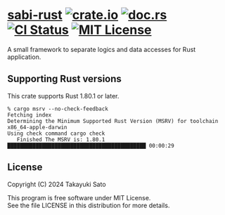 # [sabi-rust][repo-url] [![crate.io][crateio-img]][crateio-url] [![doc.rs][docrs-img]][docrs-url] [![CI Status][ci-img]][ci-url] [![MIT License][mit-img]][mit-url]

A small framework to separate logics and data accesses for Rust application.


## Supporting Rust versions

This crate supports Rust 1.80.1 or later.

```
% cargo msrv --no-check-feedback
Fetching index
Determining the Minimum Supported Rust Version (MSRV) for toolchain x86_64-apple-darwin
Using check command cargo check
   Finished The MSRV is: 1.80.1   ████████████████████████████████████████████ 00:00:29
```

## License

Copyright (C) 2024 Takayuki Sato

This program is free software under MIT License.<br>
See the file LICENSE in this distribution for more details.


[repo-url]: https://github.com/sttk/sabi-rust
[crateio-img]: https://img.shields.io/badge/crate.io-ver.0.0.1-fc8d62?logo=rust
[crateio-url]: https://crates.io/crates/sabi-rust
[docrs-img]: https://img.shields.io/badge/doc.rs-sabi_rust-66c2a5?logo=docs.rs
[docrs-url]: https://docs.rs/sabi-rust
[ci-img]: https://github.com/sttk/sabi-rust/actions/workflows/rust.yml/badge.svg?branch=main
[ci-url]: https://github.com/sttk/sabi-rust/actions?query=branch%3Amain
[mit-img]: https://img.shields.io/badge/license-MIT-green.svg
[mit-url]: https://opensource.org/licenses/MIT
